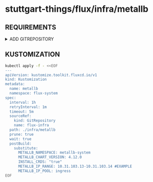 # stuttgart-things/flux/infra/metallb

## REQUIREMENTS

<details><summary>ADD GITREPOSITORY</summary>

```bash
kubectl apply -f - <<EOF
apiVersion: source.toolkit.fluxcd.io/v1
kind: GitRepository
metadata:
  name: flux-infra
  namespace: flux-system
spec:
  interval: 1m0s
  ref:
    branch: feature/add-ingress-nginx
  url: https://github.com/stuttgart-things/flux.git
EOF
```

</details>

## KUSTOMIZATION

```bash
kubectl apply -f - <<EOF
---
apiVersion: kustomize.toolkit.fluxcd.io/v1
kind: Kustomization
metadata:
  name: metallb
  namespace: flux-system
spec:
  interval: 1h
  retryInterval: 1m
  timeout: 5m
  sourceRef:
    kind: GitRepository
    name: flux-infra
  path: ./infra/metallb
  prune: true
  wait: true
  postBuild:
    substitute:
      METALLB_NAMESPACE: metallb-system
      METALLB_CHART_VERSION: 4.12.0
      INSTALL_CRDS: "true"
      METALLB_IP_RANGE: 10.31.103.13-10.31.103.14 #EXAMPLE
      METALLB_IP_POOL: ingress
EOF
```
